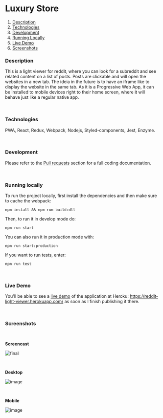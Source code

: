 # Luxury Store

1. [Description](#description)
2. [Technologies](#technologies)
3. [Development](#development)
4. [Running Locally](#running-locally)
5. [Live Demo](#live-demo)
6. [Screenshots](#screenshots)

### Description
This is a light viewer for reddit, where you can look for a subreddit and see related content on a list of posts. Posts are clickable and will open the websites in a new tab. The ideia in the future is to have an iframe like to display the website in the same tab. As it is a Progressive Web App, it can be installed to mobile devices right to their home screen, where it will behave just like a regular native app.  

<br /> 

### Technologies
PWA, React, Redux, Webpack, Nodejs, Styled-components, Jest, Enzyme.

<br />

### Development
Please refer to the [Pull requests](https://github.com/thiagoloschi/reddit-viewer/issues?q=is%3Apr+is%3Aclosed) section for a full coding documentation.

<br />

### Running locally
To run the project locally, first install the dependencies and then make sure to cache the webpack:
```node
npm install && npm run build:dll
```

Then, to run it in develop mode do:
```node
npm run start
```

You can also run it in production mode with:
```node
npm run start:production
```

If you want to run tests, enter:
```node
npm run test
```

<br />

### Live Demo
You'll be able to see a [live demo](https://reddit-light-viewer.herokuapp.com/) of the application at Heroku: https://reddit-light-viewer.herokuapp.com/ as soon as I finish publishing it there.

<br />

### Screenshots
<br />

**Screencast**

![final](https://user-images.githubusercontent.com/10034981/51113147-34f78900-17e8-11e9-9078-47e41714a4ec.gif)


<br />

**Desktop**

![image](https://user-images.githubusercontent.com/10034981/51096097-099d7b80-17a1-11e9-9d88-e4485f76a219.png)

<br/>


**Mobile**

![image](https://user-images.githubusercontent.com/10034981/51096081-d9ee7380-17a0-11e9-85e7-d64c7fab78ff.png)


<br/>
<br/><br/><br/>
